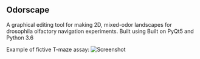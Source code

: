 ## Odorscape
A graphical editing tool for making 2D, mixed-odor landscapes for drosophila olfactory navigation experiments.
Built using Built on PyQt5 and Python 3.6

Example of fictive T-maze assay:
![Screenshot](https://i.imgur.com/5Ff5OZT.png)


